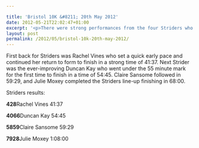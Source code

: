 ```yaml
---

title: 'Bristol 10K &#8211; 20th May 2012'
date: 2012-05-21T22:02:47+01:00
excerpt: '<p>There were strong performances from the four Striders who competed in the Bristol 10K on Sunday.</p>'
layout: post
permalink: /2012/05/bristol-10k-20th-may-2012/
---
```

</p> 

First back for Striders was Rachel Vines who set a quick early pace and continued her return to form to finish in a strong time of 41:37. Next Strider was the ever-improving Duncan Kay who went under the 55 minute mark for the first time to finish in a time of 54:45. Claire Sansome followed in 59:29, and Julie Moxey completed the Striders line-up finishing in 68:00.

Striders results:

**428**Rachel Vines 41:37 

**4066**Duncan Kay 54:45 

**5859**Claire Sansome 59:29 

**7928**Julie Moxey 1:08:00</p>